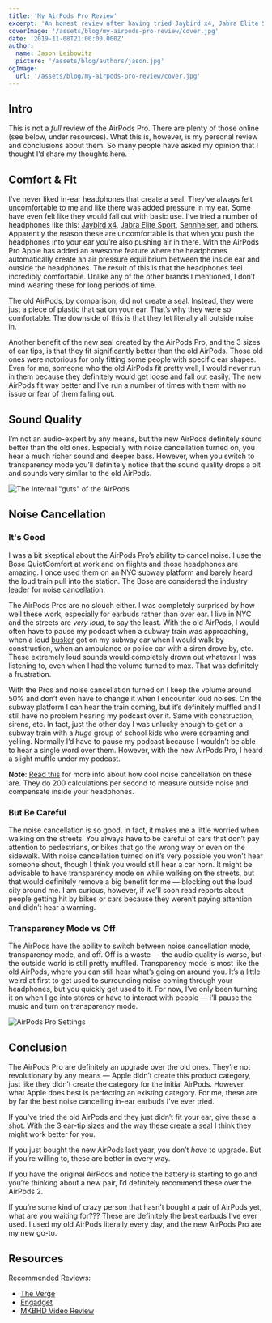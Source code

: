 ```yaml
---
title: 'My AirPods Pro Review'
excerpt: 'An honest review after having tried Jaybird x4, Jabra Elite Sport, Sennheiser, and others.'
coverImage: '/assets/blog/my-airpods-pro-review/cover.jpg'
date: '2019-11-08T21:00:00.000Z'
author:
  name: Jason Leibowitz
  picture: '/assets/blog/authors/jason.jpg'
ogImage: 
  url: '/assets/blog/my-airpods-pro-review/cover.jpg'
---
```


## Intro
This is not a _full_ review of the AirPods Pro. There are plenty of those online (see below, under resources). What this is, however, is my personal review and conclusions about them. So many people have asked my opinion that I thought I’d share my thoughts here.

## Comfort & Fit
I’ve never liked in-ear headphones that create a seal. They’ve always felt uncomfortable to me and like there was added pressure in my ear. Some have even felt like they would fall out with basic use. I’ve tried a number of headphones like this: [Jaybird x4](https://amzn.com/B07GVCZPSJ), [Jabra Elite Sport](https://amzn.com/B072ZH4NTR), [Sennheiser](https://amzn.com/B07J2WF2JW), and others. Apparently the reason these are uncomfortable is that when you push the headphones into your ear you’re also pushing air in there. With the AirPods Pro Apple has added an awesome feature where the headphones automatically create an air pressure equilibrium between the inside ear and outside the headphones. The result of this is that the headphones feel incredibly comfortable. Unlike any of the other brands I mentioned, I don’t mind wearing these for long periods of time.

The old AirPods, by comparison, did not create a seal. Instead, they were just a piece of plastic that sat on your ear. That’s why they were so comfortable. The downside of this is that they let literally all outside noise in.

Another benefit of the new seal created by the AirPods Pro, and the 3 sizes of ear tips, is that they fit significantly better than the old AirPods. Those old ones were notorious for only fitting some people with specific ear shapes. Even for me, someone who the old AirPods fit pretty well, I would never run in them because they definitely would get loose and fall out easily. The new AirPods fit way better and I’ve run a number of times with them with no issue or fear of them falling out.

## Sound Quality
I’m not an audio-expert by any means, but the new AirPods definitely sound better than the old ones. Especially with noise cancellation turned on, you hear a much richer sound and deeper bass. However, when you switch to transparency mode you’ll definitely notice that the sound quality drops a bit and sounds very similar to the old AirPods.

![The Internal "guts" of the AirPods](/assets/blog/my-airpods-pro-review/guts.jpg)

## Noise Cancellation
### It's Good
I was a bit skeptical about the AirPods Pro’s ability to cancel noise. I use the Bose QuietComfort at work and on flights and those headphones are amazing. I once used them on an NYC subway platform and barely heard the loud train pull into the station. The Bose are considered the industry leader for noise cancellation.

The AirPods Pros are no slouch either. I was completely surprised by how well these work, especially for earbuds rather than over ear. I live in NYC and the streets are _very loud_, to say the least. With the old AirPods, I would often have to pause my podcast when a subway train was approaching, when a loud [busker](https://www.merriam-webster.com/dictionary/busker) got on my subway car when I would walk by construction, when an ambulance or police car with a siren drove by, etc. These extremely loud sounds would completely drown out whatever I was listening to, even when I had the volume turned to max. That was definitely a frustration.

With the Pros and noise cancellation turned on I keep the volume around 50% and don’t even have to change it when I encounter loud noises. On the subway platform I can hear the train coming, but it’s definitely muffled and I still have no problem hearing my podcast over it. Same with construction, sirens, etc. In fact, just the other day I was unlucky enough to get on a subway train with a _huge_ group of school kids who were screaming and yelling. Normally I’d have to pause my podcast because I wouldn’t be able to hear a single word over them. However, with the new AirPods Pro, I heard a slight muffle under my podcast.

**Note**: [Read this](https://www.theverge.com/2019/10/29/20938740/apple-airpods-pro-hands-on-noise-cancellation-photos-features) for more info about how cool noise cancellation on these are. They do 200 calculations per second to measure outside noise and compensate inside your headphones.

### But Be Careful
The noise cancellation is so good, in fact, it makes me a little worried when walking on the streets. You always have to be careful of cars that don’t pay attention to pedestrians, or bikes that go the wrong way or even on the sidewalk. With noise cancellation turned on it’s very possible you won’t hear someone shout, though I think you would still hear a car horn. It might be advisable to have transparency mode on while walking on the streets, but that would definitely remove a big benefit for me — blocking out the loud city around me. I am curious, however, if we’ll soon read reports about people getting hit by bikes or cars because they weren’t paying attention and didn’t hear a warning.

### Transparency Mode vs Off
The AirPods have the ability to switch between noise cancellation mode, transparency mode, and off. Off is a waste — the audio quality is worse, but the outside world is still pretty muffled. Transparency mode is most like the old AirPods, where you can still hear what’s going on around you. It’s a little weird at first to get used to surrounding noise coming through your headphones, but you quickly get used to it. For now, I’ve only been turning it on when I go into stores or have to interact with people — I’ll pause the music and turn on transparency mode.

![AirPods Pro Settings](/assets/blog/my-airpods-pro-review/setup.jpg)

## Conclusion
The AirPods Pro are definitely an upgrade over the old ones. They’re not revolutionary by any means — Apple didn’t create this product category, just like they didn’t create the category for the initial AirPods. However, what Apple does best is perfecting an existing category. For me, these are by far the best noise cancelling in-ear earbuds I’ve ever tried.

If you’ve tried the old AirPods and they just didn’t fit your ear, give these a shot. With the 3 ear-tip sizes and the way these create a seal I think they might work better for you.

If you just bought the new AirPods last year, you don’t _have_ to upgrade. But if you’re willing to, these are better in every way.

If you have the original AirPods and notice the battery is starting to go and you’re thinking about a new pair, I’d definitely recommend these over the AirPods 2.

If you’re some kind of crazy person that hasn’t bought a pair of AirPods yet, what are you waiting for??? These are definitely the best earbuds I’ve ever used. I used my old AirPods literally every day, and the new AirPods Pro are my new go-to.

## Resources
Recommended Reviews:

* [The Verge](https://www.theverge.com/2019/11/1/20942472/apple-airpods-pro-review-design-price-specs-features-noise-cancellation)
* [Engadget](https://www.engadget.com/2019/11/06/apple-airpods-pro-review/)
* [MKBHD Video Review](https://youtu.be/cG8PXdTlDag)